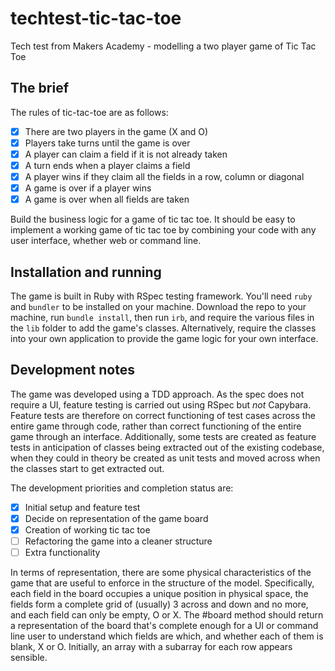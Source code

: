 # techtest-tic-tac-toe
Tech test from Makers Academy - modelling a two player game of Tic Tac Toe

## The brief

The rules of tic-tac-toe are as follows:

- [x] There are two players in the game (X and O)
- [x] Players take turns until the game is over
- [x] A player can claim a field if it is not already taken
- [x] A turn ends when a player claims a field
- [x] A player wins if they claim all the fields in a row, column or diagonal
- [x] A game is over if a player wins
- [x] A game is over when all fields are taken

Build the business logic for a game of tic tac toe. It should be easy to implement a working game of tic tac toe by combining your code with any user interface, whether web or command line.

## Installation and running

The game is built in Ruby with RSpec testing framework. You'll need `ruby` and `bundler` to be installed on your machine. Download the repo to your machine, run `bundle install`, then run `irb`, and require the various files in the `lib` folder to add the game's classes. Alternatively, require the classes into your own application to provide the game logic for your own interface.

## Development notes

The game was developed using a TDD approach. As the spec does not require a UI, feature testing is carried out using RSpec but *not* Capybara. Feature tests are therefore on correct functioning of test cases across the entire game through code, rather than correct functioning of the entire game through an interface. Additionally, some tests are created as feature tests in anticipation of classes being extracted out of the existing codebase, when they could in theory be created as unit tests and moved across when the classes start to get extracted out.

The development priorities and completion status are:

- [x] Initial setup and feature test
- [x] Decide on representation of the game board
- [x] Creation of working tic tac toe
- [ ] Refactoring the game into a cleaner structure
- [ ] Extra functionality

In terms of representation, there are some physical characteristics of the game that are useful to enforce in the structure of the model. Specifically, each field in the board occupies a unique position in physical space, the fields form a complete grid of (usually) 3 across and down and no more, and each field can only be empty, O or X. The #board method should return a representation of the board that's complete enough for a UI or command line user to understand which fields are which, and whether each of them is blank, X or O. Initially, an array with a subarray for each row appears sensible.
